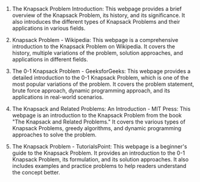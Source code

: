 

1. The Knapsack Problem Introduction: This webpage provides a brief overview of the Knapsack Problem, its history, and its significance. It also introduces the different types of Knapsack Problems and their applications in various fields.

2. Knapsack Problem - Wikipedia: This webpage is a comprehensive introduction to the Knapsack Problem on Wikipedia. It covers the history, multiple variations of the problem, solution approaches, and applications in different fields.

3. The 0-1 Knapsack Problem - GeeksforGeeks: This webpage provides a detailed introduction to the 0-1 Knapsack Problem, which is one of the most popular variations of the problem. It covers the problem statement, brute force approach, dynamic programming approach, and its applications in real-world scenarios.

4. The Knapsack and Related Problems: An Introduction - MIT Press: This webpage is an introduction to the Knapsack Problem from the book "The Knapsack and Related Problems." It covers the various types of Knapsack Problems, greedy algorithms, and dynamic programming approaches to solve the problem.

5. The Knapsack Problem - TutorialsPoint: This webpage is a beginner's guide to the Knapsack Problem. It provides an introduction to the 0-1 Knapsack Problem, its formulation, and its solution approaches. It also includes examples and practice problems to help readers understand the concept better.